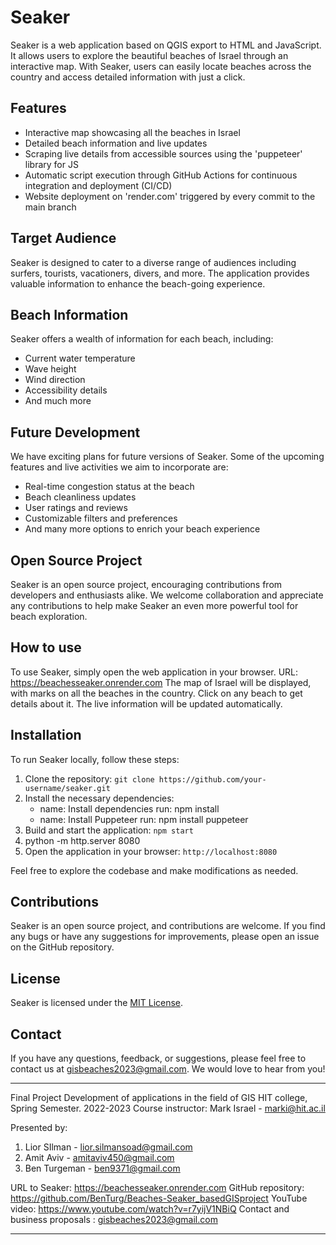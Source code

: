 # Seaker

Seaker is a web application based on QGIS export to HTML and JavaScript.
It allows users to explore the beautiful beaches of Israel through an interactive map.
With Seaker, users can easily locate beaches across the country and access detailed information with just a click.

## Features

- Interactive map showcasing all the beaches in Israel
- Detailed beach information and live updates
- Scraping live details from accessible sources using the 'puppeteer' library for JS
- Automatic script execution through GitHub Actions for continuous integration and deployment (CI/CD)
- Website deployment on 'render.com' triggered by every commit to the main branch

## Target Audience

Seaker is designed to cater to a diverse range of audiences including surfers, tourists, vacationers, divers, and more.
The application provides valuable information to enhance the beach-going experience.

## Beach Information

Seaker offers a wealth of information for each beach, including:

- Current water temperature
- Wave height
- Wind direction
- Accessibility details
- And much more

## Future Development

We have exciting plans for future versions of Seaker.
Some of the upcoming features and live activities we aim to incorporate are:

- Real-time congestion status at the beach
- Beach cleanliness updates
- User ratings and reviews
- Customizable filters and preferences
- And many more options to enrich your beach experience

## Open Source Project

Seaker is an open source project, encouraging contributions from developers and enthusiasts alike.
We welcome collaboration and appreciate any contributions to help make Seaker an even more powerful tool for beach exploration.

## How to use

To use Seaker, simply open the web application in your browser.
URL: https://beachesseaker.onrender.com
The map of Israel will be displayed, with marks on all the beaches in the country.
Click on any beach to get details about it.
The live information will be updated automatically.

## Installation

To run Seaker locally, follow these steps:

1. Clone the repository: `git clone https://github.com/your-username/seaker.git`
2. Install the necessary dependencies:       
    - name: Install dependencies
        run: npm install
    - name: Install Puppeteer
        run: npm install puppeteer
3. Build and start the application: `npm start`
4. python -m http.server 8080
5. Open the application in your browser: `http://localhost:8080`


Feel free to explore the codebase and make modifications as needed.

## Contributions

Seaker is an open source project, and contributions are welcome.
If you find any bugs or have any suggestions for improvements, please open an issue on the GitHub repository.

## License

Seaker is licensed under the [MIT License](LICENSE).

## Contact
If you have any questions, feedback, or suggestions, please feel free to contact us at gisbeaches2023@gmail.com.
We would love to hear from you!



------------------------------------------------------------------

Final Project Development of applications in the field of GIS 
HIT college, Spring Semester. 2022-2023
Course instructor: Mark Israel - marki@hit.ac.il

Presented by:
1.  Lior SIlman - lior.silmansoad@gmail.com
2.  Amit Aviv - amitaviv450@gmail.com
3. Ben Turgeman - ben9371@gmail.com

URL to Seaker: https://beachesseaker.onrender.com 
GitHub repository: https://github.com/BenTurg/Beaches-Seaker_basedGISproject
YouTube video: https://www.youtube.com/watch?v=r7yijV1NBiQ
Contact and business proposals : gisbeaches2023@gmail.com

------------------------------------------------------------------